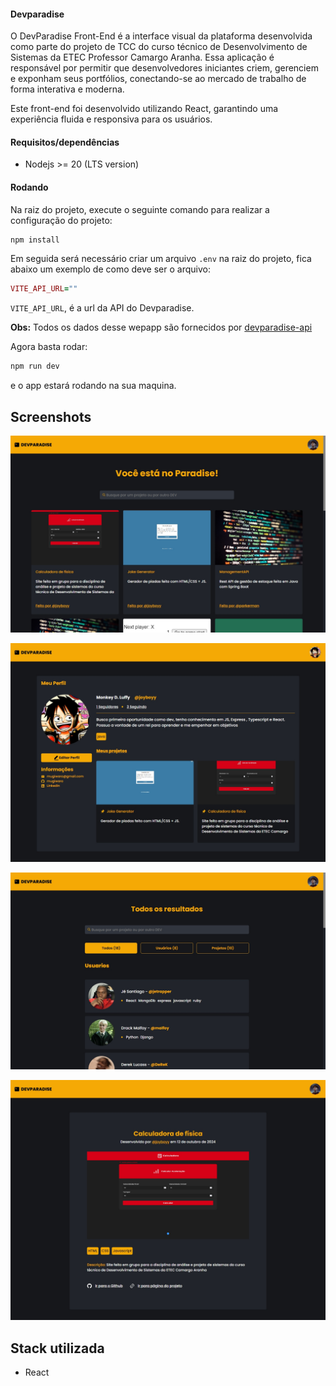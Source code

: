 
#### Devparadise

O DevParadise Front-End é a interface visual da plataforma desenvolvida como parte do projeto de TCC do curso técnico de Desenvolvimento de Sistemas da ETEC Professor Camargo Aranha. Essa aplicação é responsável por permitir que desenvolvedores iniciantes criem, gerenciem e exponham seus portfólios, conectando-se ao mercado de trabalho de forma interativa e moderna.

Este front-end foi desenvolvido utilizando React, garantindo uma experiência fluida e responsiva para os usuários.

#### Requisitos/dependências
- Nodejs >= 20 (LTS version) 
#### Rodando
Na raiz do projeto, execute o seguinte comando para realizar a configuração do projeto:
```ruby
npm install
```
Em seguida será necessário criar um arquivo `.env` na raiz do projeto, fica abaixo um exemplo de como deve ser o arquivo:
```ruby
VITE_API_URL=""
```
`VITE_API_URL`, é a url da API do Devparadise.

**Obs:** Todos os dados desse wepapp são fornecidos por [devparadise-api](https://github.com/matheusnascimentods/devparadise-api)

Agora basta rodar:
```ruby
npm run dev
```
e o app estará rodando na sua maquina.

## Screenshots

![Homepage](https://github.com/matheusnascimentods/devparadise-app/blob/master/Screenshots/Home.jpeg?raw=true)


![MyProfile](https://github.com/matheusnascimentods/devparadise-app/blob/master/Screenshots/My%20profile.jpeg?raw=true)

![searchpage](https://github.com/matheusnascimentods/devparadise-app/blob/master/Screenshots/searchpage-all.jpeg?raw=true)

![Project](https://github.com/matheusnascimentods/devparadise-app/blob/master/Screenshots/Project%20view.jpeg?raw=true)


## Stack utilizada
- React

